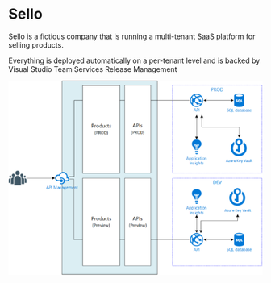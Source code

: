 # Sello
Sello is a fictious company that is running a multi-tenant SaaS platform for selling products.

Everything is deployed automatically on a per-tenant level and is backed by Visual Studio Team Services Release Management

![Scenario](./docs/scenario.png)